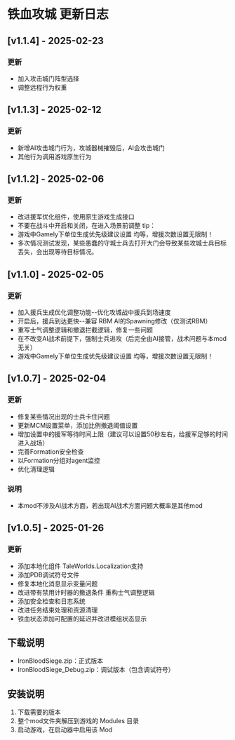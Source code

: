 # 铁血攻城 更新日志

## [v1.1.4] - 2025-02-23
### 更新
- 加入攻击城门阵型选择
- 调整远程行为权重

## [v1.1.3] - 2025-02-12
### 更新
- 新增AI攻击城门行为，攻城器械摧毁后，AI会攻击城门
- 其他行为调用游戏原生行为



## [v1.1.2] - 2025-02-06
### 更新
- 改进援军优化组件，使用原生游戏生成接口
- 不要在战斗中开启和关闭，在进入场景前调整
tip：
- 游戏中Gamely下单位生成优先级建议设置 均等，增援次数设置无限制！
- 多次情况测试发现，某些愚蠢的守城士兵去打开大门会导致某些攻城士兵目标丢失，会出现等待目标情况。

## [v1.1.0] - 2025-02-05
### 更新
- 加入援兵生成优化调整功能--优化攻城战中援兵到场速度
- 开启后，援兵到达更快--兼容 RBM AI的Spawning修改（仅测试RBM）
- 重写士气调整逻辑和撤退拦截逻辑，修复一些问题
- 在不改变AI战术前提下，强制士兵进攻（后完全由AI接管，战术问题与本mod无关）
- 游戏中Gamely下单位生成优先级建议设置 均等，增援次数设置无限制！

## [v1.0.7] - 2025-02-04
### 更新
- 修复某些情况出现的士兵卡住问题
- 更新MCM设置菜单，添加比例撤退阈值设置
- 增加设置中的援军等待时间上限（建议可以设置50秒左右，给援军足够的时间进入战场）
- 完善Formation安全检查
- 以Formation分组对agent监控
- 优化清理逻辑

### 说明
- 本mod不涉及AI战术方面，若出现AI战术方面问题大概率是其他mod

## [v1.0.5] - 2025-01-26

### 更新
- 添加本地化组件 TaleWorlds.Localization支持
- 添加PDB调试符号文件
- 修复本地化消息显示变量问题
- 改进带有禁用计时器的撤退条件 重构士气调整逻辑
- 添加安全检查和日志系统
- 改进任务结束处理和资源清理
- 铁血状态添加可配置的延迟并改进模组状态显示


## 下载说明
- IronBloodSiege.zip：正式版本
- IronBloodSiege_Debug.zip：调试版本（包含调试符号）

## 安装说明
1. 下载需要的版本
2. 整个mod文件夹解压到游戏的 Modules 目录
3. 启动游戏，在启动器中启用该 Mod 